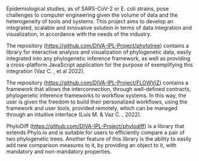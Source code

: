 Epidemiological studies, as of SARS-CoV-2 or E. coli strains, pose challenges to computer engineering given the volume of data and the heterogeneity of tools and systems. This project aims to develop an integrated, scalable and innovative solution in terms of data integration and visualization, in accordance with the needs of the industry.

The repository (https://github.com/DIVA-IPL-Project/phytotree) contains a library for interactive analysis and visualization of phylogenetic data, easily integrated into any phylogenetic inference framework, as well as providing a cross-platform JavaScript application for the purpose of exemplifying this integration (Vaz C. , et al 2022).

The repository (https://github.com/DIVA-IPL-Project/FLOWViZ) contains a framework that allows the interconnection, through well-defined contracts, phylogenetic inference frameworks to workflow systems. In this way, the user is given the freedom to build their personalized workflows, using the framework and user tools, provided remotely, which can be managed through an intuitive interface (Luís M. & Vaz C. , 2022).

PhyloDiff (https://github.com/DIVA-IPL-Project/phylodiff) is a library that extends Phylo.io and is suitable for users to efficiently compare a pair of two phylogenetic trees. Another feature of this library is the ability to easily add new comparison measures to it, by providing an object to it, with mandatory and non-mandatory properties.
